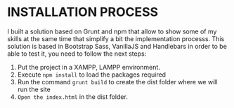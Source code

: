 # INSTALLATION PROCESS

I built a solution based on Grunt and npm that allow to show some of my skills
at the same time that simplify a bit the implementation processs. This solution is
based in Bootstrap Sass, VanillaJS and Handlebars in order to be able to test it,
you need to follow the next steps:

1. Put the project in a XAMPP, LAMPP environment.
2. Execute `npm install` to load the packages required
3. Run the command `grunt build` to create the dist folder where we will run the site
4. `Open the index.html` in the dist folder. 

